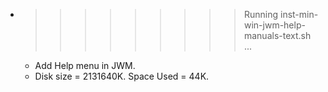 * >>>>>>>>> Running inst-min-win-jwm-help-manuals-text.sh ...
  * Add Help menu in JWM.
  * Disk size = 2131640K. Space Used = 44K.
